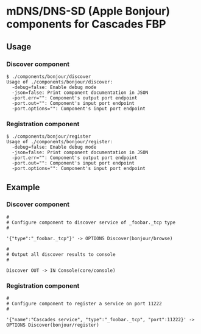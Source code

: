 # mDNS/DNS-SD (Apple Bonjour) components for Cascades FBP

## Usage

### Discover component

```
$ ./components/bonjour/discover
Usage of ./components/bonjour/discover:
  -debug=false: Enable debug mode
  -json=false: Print component documentation in JSON
  -port.err="": Component's output port endpoint
  -port.out="": Component's input port endpoint
  -port.options="": Component's input port endpoint
```

### Registration component

```
$ ./components/bonjour/register
Usage of ./components/bonjour/register:
  -debug=false: Enable debug mode
  -json=false: Print component documentation in JSON
  -port.err="": Component's output port endpoint
  -port.out="": Component's input port endpoint
  -port.options="": Component's input port endpoint
```

## Example

### Discover component

```
#
# Configure component to discover service of _foobar._tcp type
#

'{"type":"_foobar._tcp"}' -> OPTIONS Discover(bonjour/browse)

#
# Output all discover results to console
#

Discover OUT -> IN Console(core/console)
```

### Registration component

```
#
# Configure component to register a service on port 11222
#

'{"name":"Cascades service", "type":"_foobar._tcp", "port":11222}' -> OPTIONS Discover(bonjour/register)
```
